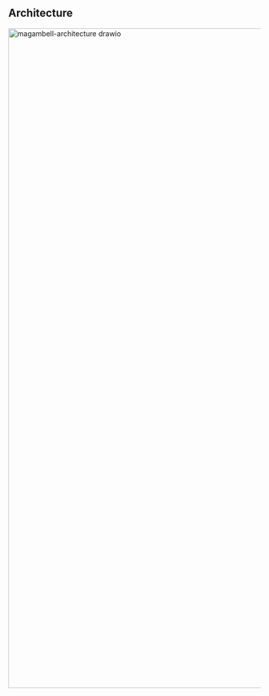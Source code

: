 ## Architecture

<img width="1802" height="1315" alt="magambell-architecture drawio" src="https://github.com/user-attachments/assets/c9918b41-8a4c-4f07-922f-3706b54c6e73" />
